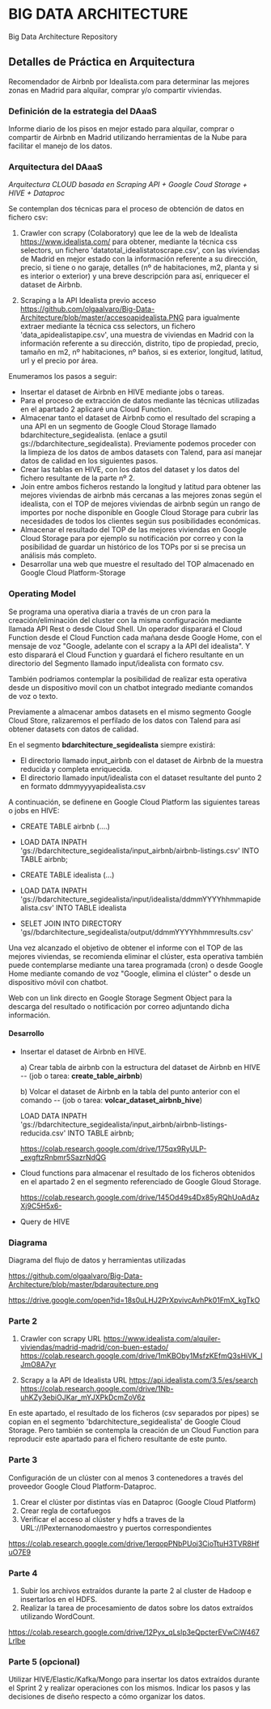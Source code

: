 # BIG DATA ARCHITECTURE
Big Data Architecture Repository

## Detalles de Práctica en Arquitectura
Recomendador de Airbnb por Idealista.com para determinar las mejores zonas en Madrid para alquilar, comprar y/o compartir viviendas.

### Definición de la estrategia del DAaaS
Informe diario de los pisos en mejor estado para alquilar, comprar o compartir de Airbnb en Madrid utilizando herramientas de la Nube para facilitar el manejo de los datos.

### Arquitectura del DAaaS

*Arquitectura CLOUD basada en Scraping API + Google Coud Storage + HIVE + Dataproc*

Se contemplan dos técnicas para el proceso de obtención de datos en fichero csv:

1. Crawler con scrapy (Colaboratory) que lee de la web de Idealista https://www.idealista.com/ para obtener, mediante la técnica css selectors, un fichero 'datatotal_idealistatoscrape.csv', con las viviendas de Madrid en mejor estado con la información referente a su dirección, precio, si tiene o no garaje, detalles (nº de habitaciones, m2, planta y si es interior o exterior) y una breve descripción para así, enriquecer el dataset de Airbnb.

2. Scraping a la API Idealista previo acceso https://github.com/olgaalvaro/Big-Data-Architecture/blob/master/accesoapidealista.PNG para igualmente extraer mediante la técnica css selectors, un fichero 'data_apidealistapipe.csv', una muestra de viviendas en Madrid con la información referente a su dirección, distrito, tipo de propiedad, precio, tamaño en m2, nº habitaciones, nº baños, si es exterior, longitud, latitud, url y el precio por área.

Enumeramos los pasos a seguir:

- Insertar el dataset de Airbnb en HIVE mediante jobs o tareas.
- Para el proceso de extracción de datos mediante las técnicas utilizadas en el apartado 2 aplicaré una Cloud Function.
- Almacenar tanto el dataset de Airbnb como el resultado del scraping a una API en un segmento de Google Cloud Storage llamado bdarchitecture_segidealista.  (enlace a gsutil gs://bdarchitecture_segidealista). Previamente podemos proceder con la limpieza de los datos de ambos datasets con Talend, para así manejar datos de calidad en los siguientes pasos.
- Crear las tablas en HIVE, con los datos del dataset y los datos del fichero resultante de la parte nº 2.
- Join entre ambos ficheros restando la longitud y latitud para obtener las mejores viviendas de airbnb más cercanas a las mejores zonas según el idealista, con el TOP de mejores viviendas de airbnb según un rango de importes por noche disponible en Google Cloud Storage para cubrir las necesidades de todos los clientes según sus posibilidades económicas.
- Almacenar el resultado del TOP de las mejores viviendas en Google Cloud Storage para por ejemplo su notificación por correo y con la posibilidad de guardar un histórico de los TOPs por si se precisa un análisis más completo.
- Desarrollar una web que muestre el resultado del TOP almacenado en Google Cloud Platform-Storage

### Operating Model

Se programa una operativa diaria a través de un cron para la creación/eliminación del cluster con la misma configuración mediante llamada API Rest o desde Cloud Shell. 
Un operador disparará el Cloud Function desde el Cloud Function cada mañana desde Google Home, con el mensaje de voz "Google, adelante con el scrapy a la  API del idealista". Y esto disparará el Cloud Function y guardará el fichero resultante en un directorio del Segmento llamado input/idealista con formato csv.

También podriamos contemplar la posibilidad de realizar esta operativa desde un dispositivo movil con un chatbot integrado mediante comandos de voz o texto.

Previamente a almacenar ambos datasets en el mismo segmento Google Cloud Store, ralizaremos el perfilado de los datos con Talend para así obtener datasets con datos de calidad.

En el segmento **bdarchitecture_segidealista** siempre existirá:
- El directorio llamado input_airbnb con el dataset de Airbnb de la muestra reducida y completa enriquecida.
- El directorio llamado input/idealista con el dataset resultante del punto 2 en formato ddmmyyyyapidealista.csv 

A continuación, se definene en Google Cloud Platform las siguientes tareas o jobs en HIVE:

- CREATE TABLE airbnb (....) 
- LOAD DATA INPATH  'gs://bdarchitecture_segidealista/input_airbnb/airbnb-listings.csv' INTO TABLE airbnb;
- CREATE TABLE idealista (...)
- LOAD DATA INPATH  'gs://bdarchitecture_segidealista/input/idealista/ddmmYYYYhhmmapidealista.csv' INTO TABLE idealista 

- SELET JOIN INTO DIRECTORY 'gs//bdarchitecture_segidealista/output/ddmmYYYYhhmmresults.csv'

Una vez alcanzado el objetivo de obtener el informe con el TOP de las mejores viviendas, se recomienda eliminar el clúster, esta operativa también puede contemplarse mediante una tarea programada (cron) o desde Google Home mediante comando de voz "Google, elimina el clúster" o desde un dispositivo móvil con chatbot. 

Web con un link directo en Google Storage Segment Object para la descarga del resultado o notificación por correo adjuntando dicha información.


#### Desarrollo

- Insertar el dataset de Airbnb en HIVE.

  a) Crear tabla de airbnb con la estructura del dataset de Airbnb en HIVE -- (job o tarea: **create_table_airbnb**)
  
  b) Volcar el dataset de Airbnb en la tabla del punto anterior con el comando -- (job o tarea: **volcar_dataset_airbnb_hive**)
  
     LOAD DATA INPATH  'gs://bdarchitecture_segidealista/input_airbnb/airbnb-listings-reducida.csv' INTO TABLE airbnb;

   https://colab.research.google.com/drive/175qx9RyULP-_exgftzRnbmr5SazrNdQG
   
- Cloud functions para almacenar el resultado de los ficheros obtenidos en el apartado 2 en el segmento referenciado de Google Gloud Storage.
  
  https://colab.research.google.com/drive/145Od49s4Dx85yRQhUoAdAzXj9C5H5x6-

- Query de HIVE


### Diagrama
Diagrama del flujo de datos y herramientas utilizadas

https://github.com/olgaalvaro/Big-Data-Architecture/blob/master/bdarquitecture.png

https://drive.google.com/open?id=18s0uLHJ2PrXpvivcAvhPk01FmX_kgTkO


### Parte 2 

1. Crawler con scrapy URL https://www.idealista.com/alquiler-viviendas/madrid-madrid/con-buen-estado/
https://colab.research.google.com/drive/1mKBOby1MsfzKEfmQ3sHiVK_lJmO8A7yr

2. Scrapy a la API de Idealista URL https://api.idealista.com/3.5/es/search  
https://colab.research.google.com/drive/1Nb-uhKZy3ebiOJKar_mYJXPkDcmZoV6z

En este apartado, el resultado de los ficheros (csv separados por pipes) se copian en el segmento 'bdarchitecture_segidealista' de Google Cloud Storage. Pero también se contempla la creación de un Cloud Function para reproducir este apartado para el fichero resultante de este punto.

### Parte 3

Configuración de un clúster con al menos 3 contenedores a través del proveedor Google Cloud Platform-Dataproc.

1. Crear el clúster por distintas vías en Dataproc (Google Cloud Platform)
2. Crear regla de cortafuegos
3. Verificar el acceso al clúster y hdfs a traves de la URL://IPexternanodomaestro y puertos correspondientes

https://colab.research.google.com/drive/1erqopPNbPUoj3CioTtuH3TVR8HfuO7E9


### Parte 4

1. Subir los archivos extraídos durante la parte 2 al cluster de Hadoop e insertarlos en el HDFS.
2. Realizar la tarea de procesamiento de datos sobre los datos extraídos utilizando WordCount.

https://colab.research.google.com/drive/12Pyx_qLslp3eQpcterEVwCiW467Lrlbe


### Parte 5 (opcional)

Utilizar HIVE/Elastic/Kafka/Mongo para insertar los datos extraídos durante el Sprint 2 y realizar operaciones con los mismos.
Indicar los pasos y las decisiones de diseño respecto a cómo organizar los datos.

